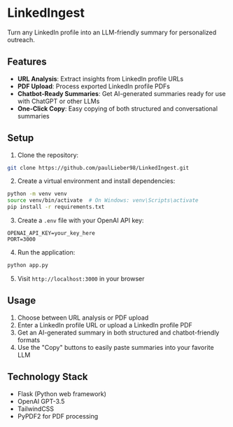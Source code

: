 # LinkedIngest

Turn any LinkedIn profile into an LLM-friendly summary for personalized outreach.

## Features

- **URL Analysis**: Extract insights from LinkedIn profile URLs
- **PDF Upload**: Process exported LinkedIn profile PDFs
- **Chatbot-Ready Summaries**: Get AI-generated summaries ready for use with ChatGPT or other LLMs
- **One-Click Copy**: Easy copying of both structured and conversational summaries

## Setup

1. Clone the repository:
```bash
git clone https://github.com/paulLieber98/LinkedIngest.git
```

2. Create a virtual environment and install dependencies:
```bash
python -m venv venv
source venv/bin/activate  # On Windows: venv\Scripts\activate
pip install -r requirements.txt
```

3. Create a `.env` file with your OpenAI API key:
```
OPENAI_API_KEY=your_key_here
PORT=3000
```

4. Run the application:
```bash
python app.py
```

5. Visit `http://localhost:3000` in your browser

## Usage

1. Choose between URL analysis or PDF upload
2. Enter a LinkedIn profile URL or upload a LinkedIn profile PDF
3. Get an AI-generated summary in both structured and chatbot-friendly formats
4. Use the "Copy" buttons to easily paste summaries into your favorite LLM

## Technology Stack

- Flask (Python web framework)
- OpenAI GPT-3.5
- TailwindCSS
- PyPDF2 for PDF processing 
